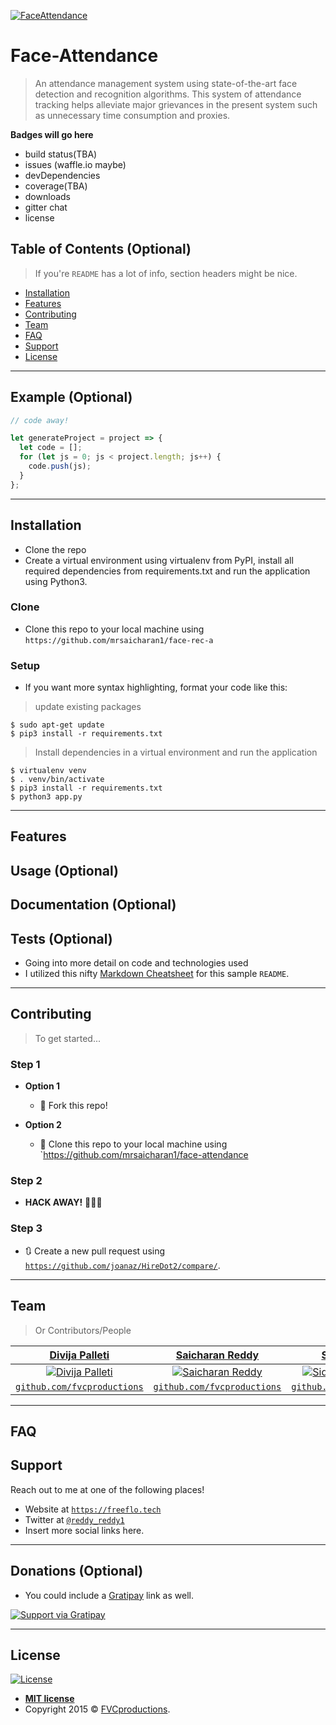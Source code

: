 <a href="https://github.com/mrsaicharan1/face-rec-a/blob/master/icon-face-rec.svg"><img src="https://github.com/mrsaicharan1/face-rec-a/blob/master/icon-face-rec.svg" alt="FaceAttendance"></a>

<!-- [![FVCproductions](https://avatars1.githubusercontent.com/u/4284691?v=3&s=200)](http://fvcproductions.com) -->

# Face-Attendance

> An attendance management system using state-of-the-art face detection and recognition algorithms. This system of attendance tracking helps alleviate major grievances in the present system such as unnecessary time consumption and proxies.

**Badges will go here**

- build status(TBA)
- issues (waffle.io maybe)
- devDependencies
- coverage(TBA)
- downloads
- gitter chat
- license

## Table of Contents (Optional)

> If you're `README` has a lot of info, section headers might be nice.

- [Installation](#installation)
- [Features](#features)
- [Contributing](#contributing)
- [Team](#team)
- [FAQ](#faq)
- [Support](#support)
- [License](#license)


---

## Example (Optional)

```javascript
// code away!

let generateProject = project => {
  let code = [];
  for (let js = 0; js < project.length; js++) {
    code.push(js);
  }
};
```

---

## Installation

- Clone the repo
- Create a virtual environment using virtualenv from PyPI, install all required dependencies from requirements.txt and run the application using Python3.


### Clone

- Clone this repo to your local machine using `https://github.com/mrsaicharan1/face-rec-a`

### Setup

- If you want more syntax highlighting, format your code like this:

> update existing packages 

```shell
$ sudo apt-get update
$ pip3 install -r requirements.txt
```

> Install dependencies in a virtual environment and run the application

```shell
$ virtualenv venv
$ . venv/bin/activate
$ pip3 install -r requirements.txt
$ python3 app.py
```

---

## Features
## Usage (Optional)
## Documentation (Optional)
## Tests (Optional)

- Going into more detail on code and technologies used
- I utilized this nifty <a href="https://github.com/adam-p/markdown-here/wiki/Markdown-Cheatsheet" target="_blank">Markdown Cheatsheet</a> for this sample `README`.

---

## Contributing

> To get started...

### Step 1

- **Option 1**
    - 🍴 Fork this repo!

- **Option 2**
    - 👯 Clone this repo to your local machine using `https://github.com/mrsaicharan1/face-attendance

### Step 2

- **HACK AWAY!** 🔨🔨🔨

### Step 3

- 🔃 Create a new pull request using <a href="https://github.com/joanaz/HireDot2/compare/" target="_blank">`https://github.com/joanaz/HireDot2/compare/`</a>.

---

## Team

> Or Contributors/People

| <a href="" target="_blank">**Divija Palleti**</a> | <a href="" target="_blank">**Saicharan Reddy**</a> | <a href="http://freeflo.tech" target="_blank">**Sindhu Bachu**</a> |
| :---: |:---:| :---:|
| [![Divija Palleti](https://avatars1.githubusercontent.com/u/25845059?s=200&v=3)](http://fvcproductions.com)    | [![Saicharan Reddy](https://avatars3.githubusercontent.com/u/25197147?s=200&v=3)](http://fvcproductions.com) | [![Siddharth Simharaju](https://avatars1.githubusercontent.com/u/33068322?s=200&v=3)](http://fvcproductions.com)  |
| <a href="http://github.com/fvcproductions" target="_blank">`github.com/fvcproductions`</a> | <a href="http://github.com/fvcproductions" target="_blank">`github.com/fvcproductions`</a> | <a href="http://github.com/fvcproductions" target="_blank">`github.com/fvcproductions`</a> |

---

## FAQ

## Support

Reach out to me at one of the following places!

- Website at <a href="http://freeflo.tech" target="_blank">`https://freeflo.tech`</a>
- Twitter at <a href="http://twitter.com/reddy_reddy1" target="_blank">`@reddy_reddy1`</a>
- Insert more social links here.

---

## Donations (Optional)

- You could include a <a href="https://cdn.rawgit.com/gratipay/gratipay-badge/2.3.0/dist/gratipay.png" target="_blank">Gratipay</a> link as well.

[![Support via Gratipay](https://cdn.rawgit.com/gratipay/gratipay-badge/2.3.0/dist/gratipay.png)](https://gratipay.com/fvcproductions/)


---

## License

[![License](http://img.shields.io/:license-mit-blue.svg?style=flat-square)](http://badges.mit-license.org)

- **[MIT license](http://opensource.org/licenses/mit-license.php)**
- Copyright 2015 © <a href="http://fvcproductions.com" target="_blank">FVCproductions</a>.
